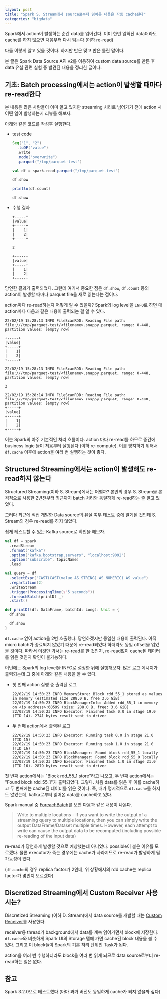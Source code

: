 ```yaml
---
layout: post
title: "Spark S. Stream에서 source로부터 읽어온 내용은 자동 cache된다"
categories: "bigdata"
---
```


Spark에서 action이 발생하는 순간 data를 읽어간다. 이미 한번 읽혀진 data더라도 cache를 하지 않으면 처음부터 다시 읽는다 (이하 re-read)

다들 이렇게 알고 있을 것이다. 하지만 반은 맞고 반은 틀린 말이다.

본 글은 Spark Data Source API v2를 이용하여 custom data source를 만든 후 data 유실 관련 실험 중 발견된 내용을 정리한 글이다.

## 기초: Batch processing에서는 action이 발생할 때마다 re-read한다

본 내용은 많은 사람들이 이미 알고 있지만 streaming 처리로 넘어가기 전에 action 시 어떤 일이 발생하는지 리뷰를 해보자.

아래와 같은 코드를 작성후 실행한다.

- test code
    ```scala
    Seq("1", "2")
      .toDF("value")
      .write
      .mode("overwrite")
      .parquet("/tmp/parquet-test")

    val df = spark.read.parquet("/tmp/parquet-test")

    df.show

    println(df.count)

    df.show
    ```
- 수행 결과
    ```
    +-----+
    |value|
    +-----+
    |    1|
    |    2|
    +-----+

    2

    +-----+
    |value|
    +-----+
    |    1|
    |    2|
    +-----+
    ```

당연한 결과가 출력되었다. 그런데 여기서 중요한 점은 `df.show`, `df.count` 등의 action이 발생할 때마다 parquet file을 새로 읽는다는 점이다.

action마다 re-read하는지 어떻게 알 수 있을까? Spark의 log level을 `INFO`로 하면 매 action마다 다음과 같은 내용이 출력되는 걸 알 수 있다.

```
22/02/19 15:28:13 INFO FileScanRDD: Reading File path: file:///tmp/parquet-test/<filename>.snappy.parquet, range: 0-448, partition values: [empty row]

+-----+
|value|
+-----+
|    1|
|    2|
+-----+

22/02/19 15:28:13 INFO FileScanRDD: Reading File path: file:///tmp/parquet-test/<filename>.snappy.parquet, range: 0-448, partition values: [empty row]

2

22/02/19 15:28:14 INFO FileScanRDD: Reading File path: file:///tmp/parquet-test/<filename>.snappy.parquet, range: 0-448, partition values: [empty row]
+-----+
|value|
+-----+
|    1|
|    2|
+-----+
```

이는 Spark의 아주 기본적인 처리 흐름이다. action 마다 re-read를 하므로 중간에 business logic 들이 처음부터 실행된다 (이하 re-compute). 이를 방지하기 위해서 `df.cache` 이후에 action을 여러 번 실행하는 것이 좋다.

## Structured Streaming에서는 action이 발생해도 re-read하지 않는다

Structured Streaming(이하 S. Stream)에서는 어떨까? 본인의 경우 S. Stream을 본격적으로 사용한 2년전부터 최근까지 batch 처리와 동일하게 re-read하는 줄 알고 있었다.

그러다 최근에 직접 개발한 Data source의 유실 여부 테스트 중에 알게된 것인데 S. Stream의 경우 re-read를 하지 않았다.

쉽게 테스트할 수 있는 Kafka source로 확인을 해보자.

```scala
val df = spark
  .readStream
  .format("kafka")
  .option("kafka.bootstrap.servers", "localhost:9092")
  .option("subscribe", topicName)
  .load

val query = df
  .selectExpr("CAST(CAST(value AS STRING) AS NUMERIC) AS value")
  .repartition(2)
  .writeStream
  .trigger(ProcessingTime(s"5 seconds"))
  .foreachBatch(printDf _)
  .start()

def printDf(df: DataFrame, batchId: Long): Unit = {
  df.show

  df.show
}
```

`df.cache` 없이 action을 2번 호출했다. 당연하겠지만 동일한 내용이 출력된다. 아직 micro batch가 종료되지 않았기 때문에 re-read되었다 하더라도 동일 offset을 읽었을 것이다. 따라서 이것만 봐서는 re-read를 한 것인지, re-read없이 cache된 데이터를 읽은 것인지 확인이 불가능하다.

이번에는 Spark의 log level을 INFO로 설정한 뒤에 실행해보자. 많은 로그 메시지가 출력되는데 그 중에 아래와 같은 내용을 볼 수 있다.

- 첫 번째 action 실행 중 출력된 로그
    ```
    22/02/19 14:50:23 INFO MemoryStore: Block rdd_55_1 stored as values in memory (estimated size 288.0 B, free 3.6 GiB)
    22/02/19 14:50:23 INFO BlockManagerInfo: Added rdd_55_1 in memory on <ip address>:60599 (size: 288.0 B, free: 3.6 GiB)
    22/02/19 14:50:23 INFO Executor: Finished task 0.0 in stage 19.0 (TID 14). 2741 bytes result sent to driver
    ```
- 두 번째 action에서 출력된 로그
    ```
    22/02/19 14:50:23 INFO Executor: Running task 0.0 in stage 21.0 (TID 15)
    22/02/19 14:50:23 INFO Executor: Running task 1.0 in stage 21.0 (TID 16)
    22/02/19 14:50:23 INFO BlockManager: Found block rdd_55_1 locally
    22/02/19 14:50:23 INFO BlockManager: Found block rdd_55_0 locally
    22/02/19 14:50:23 INFO Executor: Finished task 1.0 in stage 21.0 (TID 16). 2879 bytes result sent to driver
    ```

첫 번째 action에서는 "Block rdd_55_1 store"라고 나오고, 두 번째 action에서는 "Found block rdd_55_1"가 출력되었다. 그렇다. 처음 data를 읽은 후 이를 cache하고 두 번째에는 cache된 데이터를 읽은 것이다. 즉, 내가 명시적으로 `df.cache`를 하지도 않았는데, kafka로부터 읽어온 data를 cache하고 있다.

Spark manual 중 [ForeachBatch](https://spark.apache.org/docs/3.2.0/structured-streaming-programming-guide.html#foreachbatch)를 보면 다음과 같은 내용이 나온다.

> Write to multiple locations - If you want to write the output of a streaming query to multiple locations, then you can simply write the output DataFrame/Dataset multiple times. However, each attempt to write can cause the output data to be recomputed (including possible re-reading of the input data)

re-read가 당연하게 발생할 것으로 예상했는데 아니었다. possible이 붙은 이유를 모르겠다. 물론 executor가 죽는 경우에는 cache가 사라지므로 re-read가 발생하게 될 가능성이 있다.

(`df.cache`의 경우 replica factor가 2인데, 위 상황에서의 rdd cache는 replica factor가 몇인지 모르겠다)

## Discretized Streaming에서 Custom Receiver 사용 시는?

Discretized Streaming (이하 D. Stream)에서 data source를 개발할 때는 [Custom Receiver](https://spark.apache.org/docs/3.2.0/streaming-custom-receivers.html)를 사용한다.

receiver용 thread가 background에서 data를 계속 읽어가면서 block에 저장한다. `df.cache`와 비슷하게 Spark UI의 Storage 탭에 가면 cache된 block 내용을 볼 수 있다. 그리고 이 block들이 Spark의 기본 처리 단위인 Task가 된다.

action을 여러 번 수행하더라도 block을 여러 번 읽게 되므로 data source로부터 re-read하는 일은 없다.

## 참고

Spark 3.2.0으로 테스트했다 (아마 과거 버전도 동일하게 cache가 되지 않을까 싶다)
